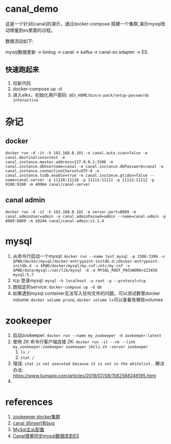 # canal_demo
这是一个针对[canal]的演示，通过docker-compose 搭建一个集群,演示mysql改动增量到es里面的过程。 

数据流动如下: 

mysql数据更新 -> binlog -> canal -> kafka -> canal-es adapter -> ES.

## 快速跑起来

1. 拉新代码
2. docker-compose up -d
3. 进入elkx，初始化用户密码: `$ES_HOME/bin/x-pack/setup-passwords interactive`

# 杂记
## docker


~~~shell
docker run -d -it -h 192.168.0.101 -e canal.auto.scan=false -e canal.destinations=test -e canal.instance.master.address=127.0.0.1:3306 -e canal.instance.dbUsername=canal -e canal.instance.dbPassword=canal -e canal.instance.connectionCharset=UTF-8 -e canal.instance.tsdb.enable=true -e canal.instance.gtidon=false --name=canal-server -p 11110:11110 -p 11111:11111 -p 11112:11112 -p 9100:9100 -m 4096m canal/canal-server
~~~

## canal admin

`docker run -d -it -h 192.168.0.101 -e server.port=8089 -e canal.adminUser=admin -e canal.adminPasswd=admin --name=canal-admin -p 8089:8089 -m 1024m canal/canal-admin:v1.1.4`
# mysql

1. 从命令行启动一个mysql: `docker run --name test_mysql -p 3306:3306 -v $PWD/docker/mysql/docker-entrypoint-initdb.d:/docker-entrypoint-initdb.d -v $PWD/docker/mysql/my.cnf:/etc/my.cnf -v $PWD/data/mysql:/var/lib/mysql -d -e MYSQL_ROOT_PASSWORD=123456  mysql:5.7`
2. tcp 登录mysql: `mysql -h localhost -u root -p --protocol=tcp`
3. 跑指定的service: `docker-compose up -d db`
4. 如果遇到mysql container无法写入任何文件的问题，可以测试群里docker volume: `docker volume prune`, `docker volume ls`可以查看有哪些volumes


# zookeeper

1. 启动zookeeper: `docker run --name my_zookeeper -d zookeeper:latest`
2. 使用 ZK 命令行客户端连接 ZK: `docker run -it --rm --link my_zookeeper:zookeeper zookeeper zkCli.sh -server zookeeper`
    1.  `ls /`
    2.  `stat /`
3.  错误: `stat is not executed because it is not in the whitelist.`.  解决办法: https://www.liumapp.com/articles/2019/07/08/1562568246195.html
4.  

# references

1. [zookeeper docker集群](https://juejin.im/post/5d1c5e5a518825597909bd73)
2. [canal 对insert有bug](https://www.jianshu.com/p/93d9018e2fa1)
3. [MySql主从配置](https://www.jianshu.com/p/b0cf461451fb)
4. [Canal增量同步mysql数据库到ES](https://juejin.im/post/5d0dfec56fb9a07ed064bb6f)
